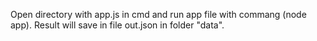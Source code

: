 Open directory with app.js in cmd and run app file with commang (node app).
Result will save in file out.json in folder "data".

